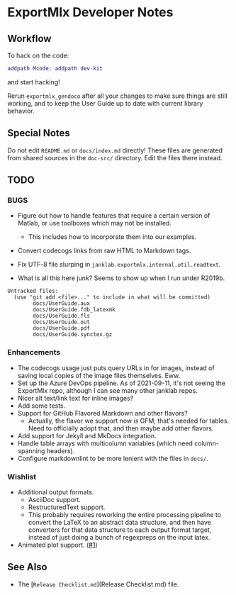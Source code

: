 # ExportMlx Developer Notes

## Workflow

To hack on the code:

```matlab
addpath Mcode; addpath dev-kit
```

and start hacking!

Rerun `exportmlx_gendoco` after all your changes to make sure things are still working, and to keep the User Guide up to date with current library behavior.

## Special Notes

Do not edit `README.md` or `docs/index.md` directly! These files are generated from shared sources in the `doc-src/` directory. Edit the files there instead.

## TODO

### BUGS

* Figure out how to handle features that require a certain version of Matlab, or use toolboxes which may not be installed.
  * This includes how to incorporate them into our examples.
* Convert codecogs links from raw HTML to Markdown tags.
* Fix UTF-8 file slurping in `janklab.exportmlx.internal.util.readtext`.

* What is all this here junk? Seems to show up when I run under R2019b.

```text
Untracked files:
  (use "git add <file>..." to include in what will be committed)
        docs/UserGuide.aux
        docs/UserGuide.fdb_latexmk
        docs/UserGuide.fls
        docs/UserGuide.out
        docs/UserGuide.pdf
        docs/UserGuide.synctex.gz
```

### Enhancements

* The codecogs usage just puts query URLs in for images, instead of saving local copies of the image files themselves. Eww.
* Set up the Azure DevOps pipeline. As of 2021-09-11, it's not seeing the ExportMlx repo, although I can see many other janklab repos.
* Nicer alt text/link text for inline images?
* Add some tests.
* Support for GitHub Flavored Markdown and other flavors?
  * Actually, the flavor we support now _is_ GFM; that's needed for tables. Need to officially adopt that, and then maybe add other flavors.
* Add support for Jekyll and MkDocs integration.
* Handle table arrays with multicolumn variables (which need column-spanning headers).
* Configure markdownlint to be more lenient with the files in `docs/`.

### Wishlist

* Additional output formats.
  * AsciiDoc support.
  * RestructuredText support.
  * This probably requires reworking the entire processing pipeline to convert the LaTeX to an abstract data structure, and then have converters for that data structure to each output format target, instead of just doing a bunch of regexpreps on the input latex.
* Animated plot support. ([#1](https://github.com/janklab/ExportMlx/issues/1))

## See Also

* The [`Release Checklist.md`](Release Checklist.md) file.
